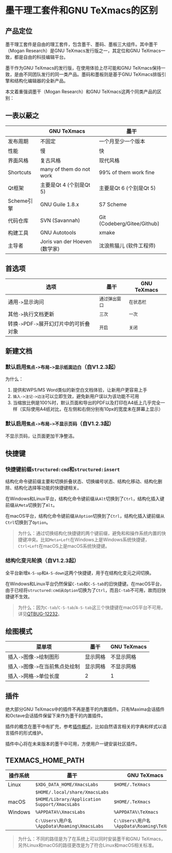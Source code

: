 # 墨干理工套件和GNU TeXmacs的区别
## 产品定位
墨干理工套件是自由的理工套件，包含墨干、墨码、墨板三大组件。其中墨干（Mogan Research）是GNU TeXmacs发行版之一，其定位和GNU TeXmacs一致，都是自由的科技编辑平台。

墨干作为GNU TeXmacs的发行版，在使用体验上尽可能和GNU TeXmacs保持一致，是由不同团队发行的同一类产品。墨码和墨板则是基于GNU TeXmacs排版引擎和结构化编辑器的全新产品。

本文着重强调墨干（Mogan Research）和GNU TeXmacs这两个同类产品的区别：

## 一表以蔽之
|  | GNU TeXmacs | 墨干 |
|--|------------|----------------|
| 发布周期 | 不固定 | 一个月至少一个版本 |
| 性能 | 慢 | 快 |
| 界面风格 | 复古风格 | 现代风格 | 
| Shortcuts | many of them do not work | 99% of them work fine |
| Qt框架 | 主要是Qt 4 (个别是Qt 5) | 主要是Qt 6 (个别是Qt 5) |
| Scheme引擎 | GNU Guile 1.8.x | S7 Scheme |
| 代码仓库 | SVN (Savannah) | Git (Codeberg/Gitee/Github) |
| 构建工具 | GNU Autotools | xmake | 
| 主导者 | Joris van der Hoeven (数学家) | 沈浪熊猫儿 (软件工程师) |


## 首选项
| 选项 | 墨干 | GNU TeXmacs|
|--------|-----------------|------------|
| 通用`->`显示询问 | `通过弹出窗口` | `在状态栏` |
| 其他`->`执行文档更新 | `三次` | `一次` |
| 转换`->`PDF`->`展开幻灯片中的可折叠对象 | `开启` | `关闭` |

## 新建文档
### 默认启用`焦点->布局->显示纸面边白`（自V1.2.3起）
为什么：
1. 提供和WPS/MS Word类似的新空白文档体验，让新用户更容易上手
2. `插入->注记->边注`可以立即生效，避免新用户误以为该功能不可用
3. 当缩放比例是100%时，默认页面和导出的PDF以及打印在A4纸上几乎完全一样（实际使用A4纸对比，在左侧和右侧分别有10px的宽度未在屏幕上显示）

### 默认启用`焦点->布局->不显示页码`（自V1.2.3起）
不显示页码，让页面更加干净整洁。

## 快捷键
### 快捷键前缀`structured:cmd`和`structured:insert`
结构化命令键前缀主要和切换折叠状态、切换编号状态、结构化移动、结构化删除、结构化选择等功能的快捷键相关。

在Windows和Linux平台，结构化命令键前缀从`Alt`切换到了`Ctrl`，结构化插入键前缀从`Meta`切换到了`Alt`。

在macOS平台，结构化命令键前缀从`Option`切换到了`Ctrl`，结构化插入键前缀从`Ctrl`切换到了`Option`。

> 为什么：通过切换结构化快捷键的两个键前缀，避免和和操作系统内置的快捷键冲突。比如`Meta+Left`在Windows上是Windows系统快捷键，`Ctrl+Left`在macOS上是macOS系统快捷键。


### 结构化变元轮换（自V1.2.3起）
全平台新增`A-S-up`和`A-S-down`这两个快捷键，用于在结构化变元之间切换。

在Windows和Linux平台仍然保留`C-tab`和`C-S-tab`的旧快捷键。在macOS平台，由于已经将`structured:cmd`从`Option`切换为了`Ctrl`，而且`C-tab`不可用，故而旧快捷键不生效。

> 为什么：因为`C-tab`/`C-S-tab`/`A-S-tab`这三个快捷键在macOS平台不可用，详见[QTBUG-12232](https://bugreports.qt.io/browse/QTBUG-12232)。


## 绘图模式
| 菜单项 | 墨干 | GNU TeXmacs |
|--------|------------------|-----------|
| 插入`->`图像`->`绘制图形 | 显示网格 | 不显示网格 |
| 插入`->`图像`->`在当前焦点处绘制 | 显示网格 | 不显示网格 |
| 插入`->`网格`->`单位长度 | 2 | 1 |

## 插件
绝大部分GNU TeXmacs中的插件不再是墨干的内置插件。只有Maxima会话插件和Octave会话插件保留下来作为墨干的内置插件。

插件的概念在墨干中有扩充，参考[插件概述](Plugins.md)，比如自然语言相关的字典和样式以语言插件的形式维护。

插件中心将在未来版本的墨干中可用，方便用户一键安装社区插件。

## TEXMACS_HOME_PATH
| 操作系统 | 墨干 | GNU TeXmacs |
|---------|-----|-------------|
| Linux   | `$XDG_DATA_HOME/XmacsLabs` | `$HOME/.TeXmacs` |
|         | `$HOME/.local/share/XmacsLabs` |  |
| macOS | `$HOME/Library/Application Support/XmacsLabs` | `$HOME/.TeXmacs` |
| Windows | `%APPDATA%\XmacsLabs` | `%APPDATA%\TeXmacs`|
| | `C:\Users\用户名\AppData\Roaming\XmacsLabs` | `C:\Users\用户名\AppData\Roaming\TeXmacs` |

> 为什么：不同的路径是为了在系统上可以同时安装墨干和GNU TeXmacs，另外Linux和macOS的路径更改是为了符合Linux和macOS相关标准。
